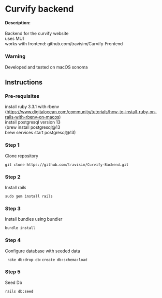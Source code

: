 # Curvify backend

#### Description:
Backend for the curvify website  
uses MUI  
works with frontend: github.com/travisim/Curvify-Frontend

### Warning 
Developed and tested on macOS sonoma  
## Instructions

### Pre-requisites
install ruby 3.3.1 with rbenv  
(https://www.digitalocean.com/community/tutorials/how-to-install-ruby-on-rails-with-rbenv-on-macos)  
install postgresql version 13  
(brew install postgresql@13  
brew services start postgresql@13)  

### Step 1  
Clone repository
```
git clone https://github.com/travisim/Curvify-Backend.git
```

### Step 2
Install rails
```
sudo gem install rails
```
### Step 3
Install bundles using bundler
```
bundle install
```
### Step 4
Configure database with seeded data

```
 rake db:drop db:create db:schema:load 
```
### Step 5
Seed Db
```
rails db:seed
```
